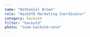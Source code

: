 ```yaml
---
name: "Nathaniel Brown"
role: "HackUTD Marketing Coordinator"
category: hackutd
filter: "hackutd"
photo: "team-hackutd-nate"
---
```

